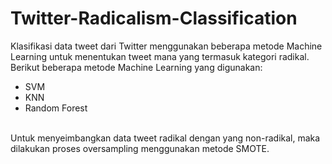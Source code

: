 # Twitter-Radicalism-Classification
Klasifikasi data tweet dari Twitter menggunakan beberapa metode Machine Learning untuk menentukan tweet mana yang termasuk kategori radikal. Berikut beberapa metode Machine Learning yang digunakan: 
<ul>
<li>SVM
<li>KNN
<li>Random Forest
 </ul>
 <br>
Untuk menyeimbangkan data tweet radikal dengan yang non-radikal, maka dilakukan proses oversampling menggunakan metode SMOTE.
